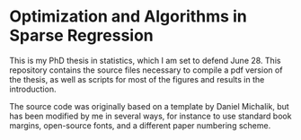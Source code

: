 # Optimization and Algorithms in Sparse Regression

This is my PhD thesis in statistics, which I am set to defend June 28. This repository contains the source files necessary to compile a pdf version of the thesis, as well as scripts for most of the figures and results in the introduction.

The source code was originally based on a template by Daniel Michalik, but has been modified by me in several ways, for instance to use standard book margins, open-source fonts, and a different paper numbering scheme.

